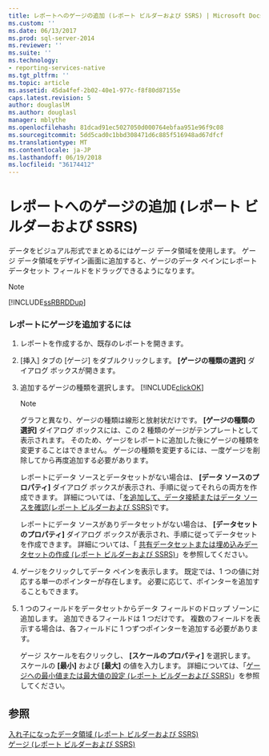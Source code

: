 ```yaml
---
title: レポートへのゲージの追加 (レポート ビルダーおよび SSRS) | Microsoft Docs
ms.custom: ''
ms.date: 06/13/2017
ms.prod: sql-server-2014
ms.reviewer: ''
ms.suite: ''
ms.technology:
- reporting-services-native
ms.tgt_pltfrm: ''
ms.topic: article
ms.assetid: 45da4fef-2b02-40e1-977c-f8f80d87155e
caps.latest.revision: 5
author: douglaslM
ms.author: douglasl
manager: mblythe
ms.openlocfilehash: 81dcad91ec5027050d000764ebfaa951e96f9c08
ms.sourcegitcommit: 5dd5cad0c1bbd308471d6c885f516948ad67dfcf
ms.translationtype: MT
ms.contentlocale: ja-JP
ms.lasthandoff: 06/19/2018
ms.locfileid: "36174412"
---
```

# <a name="add-a-gauge-to-a-report-report-builder-and-ssrs"></a>レポートへのゲージの追加 (レポート ビルダーおよび SSRS)
  データをビジュアル形式でまとめるにはゲージ データ領域を使用します。 ゲージ データ領域をデザイン画面に追加すると、ゲージのデータ ペインにレポート データセット フィールドをドラッグできるようになります。  
  
> [!NOTE]  
>  [!INCLUDE[ssRBRDDup](../../includes/ssrbrddup-md.md)]  
  
### <a name="to-add-a-gauge-to-your-report"></a>レポートにゲージを追加するには  
  
1.  レポートを作成するか、既存のレポートを開きます。  
  
2.  [挿入] タブの [ゲージ] をダブルクリックします。 **[ゲージの種類の選択]** ダイアログ ボックスが開きます。  
  
3.  追加するゲージの種類を選択します。 [!INCLUDE[clickOK](../../includes/clickok-md.md)]  
  
    > [!NOTE]  
    >  グラフと異なり、ゲージの種類は線形と放射状だけです。 **[ゲージの種類の選択]** ダイアログ ボックスには、この 2 種類のゲージがテンプレートとして表示されます。 そのため、ゲージをレポートに追加した後にゲージの種類を変更することはできません。 ゲージの種類を変更するには、一度ゲージを削除してから再度追加する必要があります。  
  
     レポートにデータ ソースとデータセットがない場合は、 **[データ ソースのプロパティ]** ダイアログ ボックスが表示され、手順に従ってそれらの両方を作成できます。 詳細については、「[を追加して、データ接続またはデータ ソースを確認&#40;レポート ビルダーおよび SSRS&#41;](../report-data/add-and-verify-a-data-connection-report-builder-and-ssrs.md)です。  
  
     レポートにデータ ソースがありデータセットがない場合は、 **[データセットのプロパティ]** ダイアログ ボックスが表示され、手順に従ってデータセットを作成できます。 詳細については、「 [共有データセットまたは埋め込みデータセットの作成 (レポート ビルダーおよび SSRS)](../report-data/create-a-shared-dataset-or-embedded-dataset-report-builder-and-ssrs.md)」を参照してください。  
  
4.  ゲージをクリックしてデータ ペインを表示します。 既定では、1 つの値に対応する単一のポインターが存在します。 必要に応じて、ポインターを追加することもできます。  
  
5.  1 つのフィールドをデータセットからデータ フィールドのドロップ ゾーンに追加します。 追加できるフィールドは 1 つだけです。 複数のフィールドを表示する場合は、各フィールドに 1 つずつポインターを追加する必要があります。  
  
     ゲージ スケールを右クリックし、 **[スケールのプロパティ]** を選択します。 スケールの **[最小]** および **[最大]** の値を入力します。 詳細については、「[ゲージへの最小値または最大値の設定 &#40;レポート ビルダーおよび SSRS&#41;](set-a-minimum-or-maximum-on-a-gauge-report-builder-and-ssrs.md)」を参照してください。  
  
## <a name="see-also"></a>参照  
 [入れ子になったデータ領域 (レポート ビルダーおよび SSRS)](nested-data-regions-report-builder-and-ssrs.md)   
 [ゲージ (レポート ビルダーおよび SSRS)](gauges-report-builder-and-ssrs.md)  
  
  
